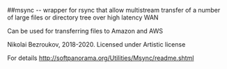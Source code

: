 ##msync -- wrapper for rsync that allow multistream transfer of a number of large files or directory tree over high latency WAN

Can be used for transferring files to Amazon and AWS

Nikolai Bezroukov, 2018-2020. Licensed under Artistic license 

For details http://softpanorama.org/Utilities/Msync/readme.shtml
